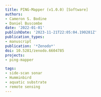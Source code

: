 ```yaml
---
title: PING-Mapper (v1.0.0) [Software]
authors:
- Cameron S. Bodine
- Daniel Buscombe
date: '2022-01-01'
publishDate: '2023-11-21T22:05:04.190281Z'
publication_types:
- manuscript
publication: '*Zenodo*'
doi: 10.5281/zenodo.6604785
projects:
- ping-mapper

tags:
- side-scan sonar
- Humminbird
- aquatic substrate
- remote sensing
---
```

